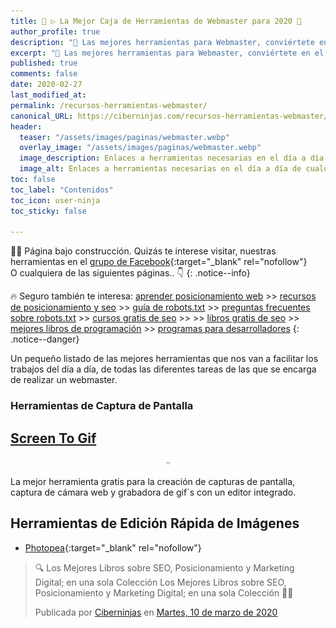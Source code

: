 ```yaml
---
title: 🥇 ▷ La Mejor Caja de Herramientas de Webmaster para 2020 🧰
author_profile: true
description: "📌 Las mejores herramientas para Webmaster, conviértete en el mejor gestor de páginas web del mundo"
excerpt: "📌 Las mejores herramientas para Webmaster, conviértete en el mejor gestor de páginas web del mundo"
published: true
comments: false
date: 2020-02-27
last_modified_at: 
permalink: /recursos-herramientas-webmaster/
canonical_URL: https://ciberninjas.com/recursos-herramientas-webmaster/
header:
  teaser: "/assets/images/paginas/webmaster.webp"
  overlay_image: "/assets/images/paginas/webmaster.webp"
  image_description: Enlaces a herramientas necesarias en el día a día de cualquier webmaster
  image_alt: Enlaces a herramientas necesarias en el día a día de cualquier webmaster
toc: false
toc_label: "Contenidos"
toc_icon: user-ninja
toc_sticky: false

---
```


👷‍♂️ Página bajo construcción. Quizás te interese visitar, nuestras herramientas en el [grupo de Facebook](https://kutt.it/recursos-globales){:target="_blank" rel="nofollow"}<br/>O cualquiera de las siguientes páginas.. 👇
{: .notice--info}


🔥 Seguro también te interesa: [aprender posicionamiento web](/posicionamiento-web-seo/) >> [recursos de posicionamiento y seo](/posicionamiento-seo-recursos/) >> [guía de robots.txt](/robots-txt/) >> [preguntas frecuentes sobre robots.txt](/robots-txt-preguntas-frecuentes/) >> [cursos gratis de seo](/cursos-tecnologia/#seo-y-posicionamiento-) >> >> [libros gratis de seo](/biblioteca-de-programacion-y-tecnologia/#seo-y-posicionamiento-) >> [mejores libros de programación](/programar/) >> [programas para desarrolladores](/mejores-editores-texto/)
{: .notice--danger}

Un pequeño listado de las mejores herramientas que nos van a facilitar los trabajos del día a día, de todas las diferentes tareas de las que se encarga de realizar un webmaster.

### Herramientas de Captura de Pantalla

## [Screen To Gif](https://www.screentogif.com/)

![](/assets/images/paginas/webmaster/screentogif-capturador-pantalla.webp)

La mejor herramienta gratis para la creación de capturas de pantalla, captura de cámara web y grabadora de gif´s con un editor integrado.


## Herramientas de Edición Rápida de Imágenes

* [Photopea](https://www.photopea.com/){:target="_blank" rel="nofollow"}

<div class="fb-post" data-href="https://www.facebook.com/ciberninjas/posts/1336704793183039" data-width="850" data-show-text="true"><blockquote cite="https://developers.facebook.com/ciberninjas/posts/1336704793183039" class="fb-xfbml-parse-ignore"><p>🔍 Los Mejores Libros sobre SEO, Posicionamiento y Marketing Digital; en una sola Colección Los Mejores Libros sobre SEO, Posicionamiento y Marketing Digital; en una sola Colección 🕵️‍♂️</p>Publicada por <a href="https://www.facebook.com/ciberninjas/">Ciberninjas</a> en&nbsp;<a href="https://developers.facebook.com/ciberninjas/posts/1336704793183039">Martes, 10 de marzo de 2020</a></blockquote></div>

